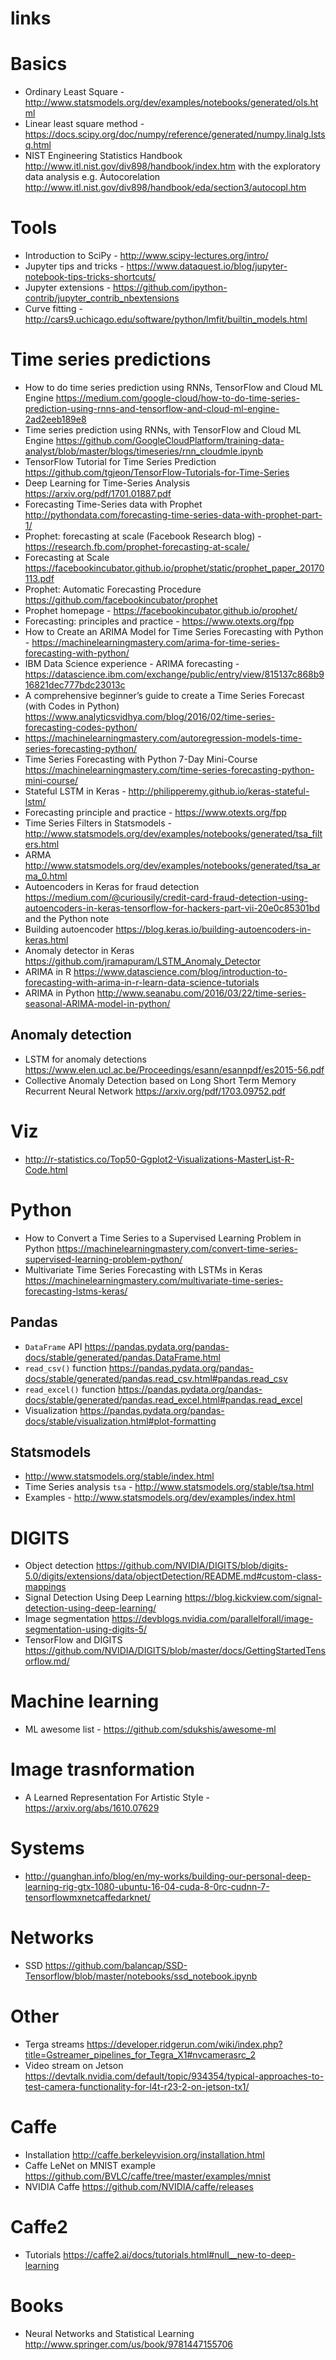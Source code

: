 # links

# Basics 
- Ordinary Least Square - <http://www.statsmodels.org/dev/examples/notebooks/generated/ols.html>
- Linear least square method - <https://docs.scipy.org/doc/numpy/reference/generated/numpy.linalg.lstsq.html>
- NIST Engineering Statistics Handbook <http://www.itl.nist.gov/div898/handbook/index.htm> with the exploratory data analysis e.g. Autocorelation <http://www.itl.nist.gov/div898/handbook/eda/section3/autocopl.htm>

# Tools
- Introduction to SciPy - <http://www.scipy-lectures.org/intro/>
- Jupyter tips and tricks - <https://www.dataquest.io/blog/jupyter-notebook-tips-tricks-shortcuts/>
- Jupyter extensions - <https://github.com/ipython-contrib/jupyter_contrib_nbextensions>
- Curve fitting - <http://cars9.uchicago.edu/software/python/lmfit/builtin_models.html>


# Time series predictions 
- How to do time series prediction using RNNs, TensorFlow and Cloud ML Engine <https://medium.com/google-cloud/how-to-do-time-series-prediction-using-rnns-and-tensorflow-and-cloud-ml-engine-2ad2eeb189e8>
- Time series prediction using RNNs, with TensorFlow and Cloud ML Engine <https://github.com/GoogleCloudPlatform/training-data-analyst/blob/master/blogs/timeseries/rnn_cloudmle.ipynb>
- TensorFlow Tutorial for Time Series Prediction <https://github.com/tgjeon/TensorFlow-Tutorials-for-Time-Series>
- Deep Learning for Time-Series Analysis <https://arxiv.org/pdf/1701.01887.pdf>
- Forecasting Time-Series data with Prophet <http://pythondata.com/forecasting-time-series-data-with-prophet-part-1/>
- Prophet: forecasting at scale (Facebook Research blog) - <https://research.fb.com/prophet-forecasting-at-scale/>
- Forecasting at Scale <https://facebookincubator.github.io/prophet/static/prophet_paper_20170113.pdf>
- Prophet: Automatic Forecasting Procedure <https://github.com/facebookincubator/prophet>
- Prophet homepage - <https://facebookincubator.github.io/prophet/>
- Forecasting: principles and practice - <https://www.otexts.org/fpp>
- How to Create an ARIMA Model for Time Series Forecasting with Python - <https://machinelearningmastery.com/arima-for-time-series-forecasting-with-python/>
- IBM Data Science experience - ARIMA forecasting - <https://datascience.ibm.com/exchange/public/entry/view/815137c868b916821dec777bdc23013c> 
- A comprehensive beginner’s guide to create a Time Series Forecast (with Codes in Python) <https://www.analyticsvidhya.com/blog/2016/02/time-series-forecasting-codes-python/>
- <https://machinelearningmastery.com/autoregression-models-time-series-forecasting-python/>
- Time Series Forecasting with Python 7-Day Mini-Course <https://machinelearningmastery.com/time-series-forecasting-python-mini-course/>
- Stateful LSTM in Keras - <http://philipperemy.github.io/keras-stateful-lstm/>
- Forecasting principle and practice - <https://www.otexts.org/fpp>
- Time Series Filters in Statsmodels - <http://www.statsmodels.org/dev/examples/notebooks/generated/tsa_filters.html>
- ARMA <http://www.statsmodels.org/dev/examples/notebooks/generated/tsa_arma_0.html>
- Autoencoders in Keras for fraud detection <https://medium.com/@curiousily/credit-card-fraud-detection-using-autoencoders-in-keras-tensorflow-for-hackers-part-vii-20e0c85301bd> and the Python note
- Building autoencoder <https://blog.keras.io/building-autoencoders-in-keras.html>
- Anomaly detector in Keras <https://github.com/jramapuram/LSTM_Anomaly_Detector>
- ARIMA in R <https://www.datascience.com/blog/introduction-to-forecasting-with-arima-in-r-learn-data-science-tutorials>
- ARIMA in Python <http://www.seanabu.com/2016/03/22/time-series-seasonal-ARIMA-model-in-python/>

## Anomaly detection 
- LSTM for anomaly detections <https://www.elen.ucl.ac.be/Proceedings/esann/esannpdf/es2015-56.pdf>
- Collective Anomaly Detection based on Long Short Term Memory Recurrent Neural Network <https://arxiv.org/pdf/1703.09752.pdf>

# Viz
- http://r-statistics.co/Top50-Ggplot2-Visualizations-MasterList-R-Code.html

# Python 
- How to Convert a Time Series to a Supervised Learning Problem in Python <https://machinelearningmastery.com/convert-time-series-supervised-learning-problem-python/>
- Multivariate Time Series Forecasting with LSTMs in Keras <https://machinelearningmastery.com/multivariate-time-series-forecasting-lstms-keras/>

## Pandas 
- `DataFrame` API <https://pandas.pydata.org/pandas-docs/stable/generated/pandas.DataFrame.html>
- `read_csv()` function <https://pandas.pydata.org/pandas-docs/stable/generated/pandas.read_csv.html#pandas.read_csv>
- `read_excel()` function <https://pandas.pydata.org/pandas-docs/stable/generated/pandas.read_excel.html#pandas.read_excel>
- Visualization <https://pandas.pydata.org/pandas-docs/stable/visualization.html#plot-formatting>

## Statsmodels
- <http://www.statsmodels.org/stable/index.html>
- Time Series analysis `tsa` - <http://www.statsmodels.org/stable/tsa.html>
- Examples - <http://www.statsmodels.org/dev/examples/index.html>

# DIGITS
- Object detection <https://github.com/NVIDIA/DIGITS/blob/digits-5.0/digits/extensions/data/objectDetection/README.md#custom-class-mappings>
- Signal Detection Using Deep Learning <https://blog.kickview.com/signal-detection-using-deep-learning/>
- Image segmentation <https://devblogs.nvidia.com/parallelforall/image-segmentation-using-digits-5/>
- TensorFlow and DIGITS <https://github.com/NVIDIA/DIGITS/blob/master/docs/GettingStartedTensorflow.md/>

# Machine learning 
- ML awesome list - <https://github.com/sdukshis/awesome-ml>

# Image trasnformation
- A Learned Representation For Artistic Style - <https://arxiv.org/abs/1610.07629>

# Systems
- <http://guanghan.info/blog/en/my-works/building-our-personal-deep-learning-rig-gtx-1080-ubuntu-16-04-cuda-8-0rc-cudnn-7-tensorflowmxnetcaffedarknet/>

# Networks 
- SSD <https://github.com/balancap/SSD-Tensorflow/blob/master/notebooks/ssd_notebook.ipynb>

# Other 
- Terga streams <https://developer.ridgerun.com/wiki/index.php?title=Gstreamer_pipelines_for_Tegra_X1#nvcamerasrc_2>
- Video stream on Jetson <https://devtalk.nvidia.com/default/topic/934354/typical-approaches-to-test-camera-functionality-for-l4t-r23-2-on-jetson-tx1/>

# Caffe
- Installation <http://caffe.berkeleyvision.org/installation.html>
- Caffe LeNet on MNIST example <https://github.com/BVLC/caffe/tree/master/examples/mnist>
- NVIDIA Caffe <https://github.com/NVIDIA/caffe/releases>

# Caffe2
- Tutorials <https://caffe2.ai/docs/tutorials.html#null__new-to-deep-learning>

# Books
- Neural Networks and Statistical Learning <http://www.springer.com/us/book/9781447155706>
